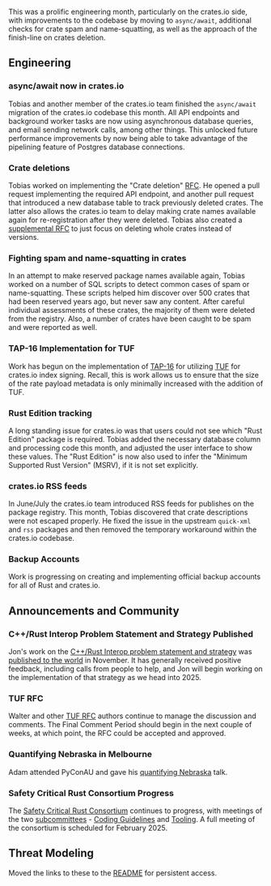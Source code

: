 This was a prolific engineering month, particularly on the crates.io side, with improvements to the codebase by moving to `async/await`, additional checks for crate spam and name-squatting, as well as the approach of the finish-line on crates deletion.

## Engineering

### async/await now in crates.io

Tobias and another member of the crates.io team finished the `async/await` migration of the crates.io codebase this month. All API endpoints and background worker tasks are now using asynchronous database queries, and email sending network calls, among other things. This unlocked future performance improvements by now being able to take advantage of the pipelining feature of Postgres database connections.

### Crate deletions

Tobias worked on implementing the "Crate deletion" [RFC](https://github.com/rust-lang/rfcs/pull/3660). He opened a pull request implementing the required API endpoint, and another pull request that introduced a new database table to track previously deleted crates. The latter also allows the crates.io team to delay making crate names available again for re-registration after they were deleted. Tobias also created a [supplemental RFC](https://github.com/rust-lang/rfcs/pull/3731) to just focus on deleting whole crates instead of versions. 

### Fighting spam and name-squatting in crates

In an attempt to make reserved package names available again, Tobias worked on a number of SQL scripts to detect common cases of spam or name-squatting. These scripts helped him discover over 500 crates that had been reserved years ago, but never saw any content. After careful individual assessments of these crates, the majority of them were deleted from the registry. Also, a number of crates have been caught to be spam and were reported as well.

### TAP-16 Implementation for TUF

Work has begun on the implementation of [TAP-16](https://github.com/theupdateframework/taps/blob/master/tap16.md) for utilizing [TUF](https://theupdateframework.io) for crates.io index signing. Recall, this is work allows us to ensure that the size of the rate payload metadata is only minimally increased with the addition of TUF.

### Rust Edition tracking

A long standing issue for crates.io was that users could not see which "Rust Edition" package is required. Tobias added the necessary database column and processing code this month, and adjusted the user interface to show these values. The "Rust Edition" is now also used to infer the "Minimum Supported Rust Version" (MSRV), if it is not set explicitly.

### crates.io RSS feeds

In June/July the crates.io team introduced RSS feeds for publishes on the package registry. This month, Tobias discovered that crate descriptions were not escaped properly. He fixed the issue in the upstream `quick-xml` and `rss` packages and then removed the temporary workaround within the crates.io codebase.

### Backup Accounts

Work is progressing on creating and implementing official backup accounts for all of Rust and crates.io.

## Announcements and Community

### C++/Rust Interop Problem Statement and Strategy Published

Jon's work on the [C++/Rust Interop problem statement and strategy](https://github.com/rustfoundation/interop-initiative/blob/main/problem-statement.md) was [published to the world](https://foundation.rust-lang.org/news/rust-foundation-releases-problem-statement-on-c-rust-interoperability/) in November. It has generally received positive feedback, including calls from people to help, and Jon will begin working on the implementation of that strategy as we head into 2025.

### TUF RFC

Walter and other [TUF RFC](https://github.com/rust-lang/rfcs/pull/3724) authors continue to manage the discussion and comments. The Final Comment Period should begin in the next couple of weeks, at which point, the RFC could be accepted and approved.

### Quantifying Nebraska in Melbourne  

Adam attended PyConAU and gave his [quantifying Nebraska](https://2024.pycon.org.au/program/LYLY7H/) talk.

### Safety Critical Rust Consortium Progress

The [Safety Critical Rust Consortium](https://github.com/rustfoundation/safety-critical-rust-consortium) continues to progress, with meetings of the two [subcommittees](https://github.com/rustfoundation/safety-critical-rust-consortium/tree/main/subcommittee) - [Coding Guidelines](https://github.com/rustfoundation/safety-critical-rust-consortium/tree/main/subcommittee/coding-guidelines) and [Tooling](https://github.com/rustfoundation/safety-critical-rust-consortium/tree/main/subcommittee/tooling). A full meeting of the consortium is scheduled for February 2025.

## Threat Modeling

Moved the links to these to the [README](./README.md) for persistent access.